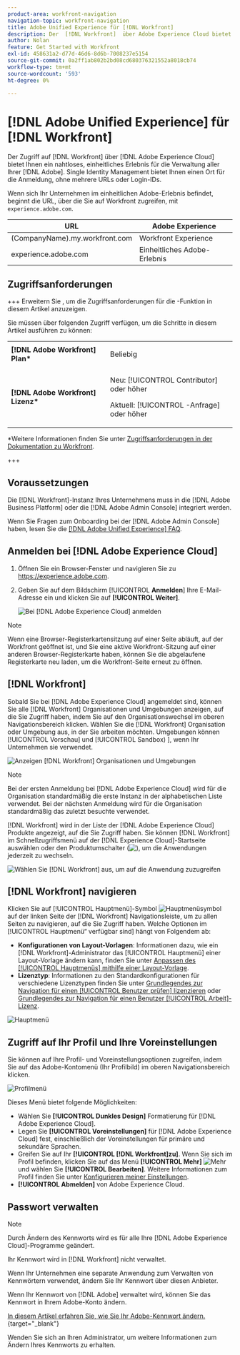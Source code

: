 ```yaml
---
product-area: workfront-navigation
navigation-topic: workfront-navigation
title: Adobe Unified Experience für [!DNL Workfront]
description: Der  [!DNL Workfront]  über Adobe Experience Cloud bietet Ihnen ein nahtloses, einheitliches Erlebnis für die Verwaltung aller Ihrer Adobe-Programme.
author: Nolan
feature: Get Started with Workfront
exl-id: 458631a2-d77d-46d6-8d6b-7008237e5154
source-git-commit: 0a2ff1ab802b2bd08cd680376321552a8018cb74
workflow-type: tm+mt
source-wordcount: '593'
ht-degree: 0%

---
```


# [!DNL Adobe Unified Experience] für [!DNL Workfront]

<!--Audited: 10/2024-->

Der Zugriff auf [!DNL Workfront] über [!DNL Adobe Experience Cloud] bietet Ihnen ein nahtloses, einheitliches Erlebnis für die Verwaltung aller Ihrer [!DNL Adobe]. Single Identity Management bietet Ihnen einen Ort für die Anmeldung, ohne mehrere URLs oder Login-IDs.

Wenn sich Ihr Unternehmen im einheitlichen Adobe-Erlebnis befindet, beginnt die URL, über die Sie auf Workfront zugreifen, mit `experience.adobe.com`.

| URL | Adobe Experience |
|------------|------------|
| (CompanyName).my.workfront.com | Workfront Experience |
| experience.adobe.com | Einheitliches Adobe-Erlebnis |

## Zugriffsanforderungen

+++ Erweitern Sie , um die Zugriffsanforderungen für die -Funktion in diesem Artikel anzuzeigen.

Sie müssen über folgenden Zugriff verfügen, um die Schritte in diesem Artikel ausführen zu können:

<table style="table-layout:auto"> 
 <col> 
 <col> 
 <tbody> 
  <tr> 
   <td role="rowheader"><strong>[!DNL Adobe Workfront] Plan*</strong></td> 
   <td> <p>Beliebig</p> </td> 
  </tr> 
  <tr> 
   <td role="rowheader"><strong>[!DNL Adobe Workfront] Lizenz*</strong></td> 
   <td> <p>Neu: [!UICONTROL Contributor] oder höher</p> 
   <p>Aktuell: [!UICONTROL -Anfrage] oder höher</p> </td> 
  </tr> 
 </tbody> 
</table>

*Weitere Informationen finden Sie unter [Zugriffsanforderungen in der Dokumentation zu Workfront](/help/quicksilver/administration-and-setup/add-users/access-levels-and-object-permissions/access-level-requirements-in-documentation.md).

+++

## Voraussetzungen

Die [!DNL Workfront]-Instanz Ihres Unternehmens muss in die [!DNL Adobe Business Platform] oder die [!DNL Adobe Admin Console] integriert werden.

Wenn Sie Fragen zum Onboarding bei der [!DNL Adobe Admin Console] haben, lesen Sie die [[!DNL Adobe Unified Experience] FAQ](/help/quicksilver/workfront-basics/navigate-workfront/workfront-navigation/unified-experience-faq.md/).

## Anmelden bei [!DNL Adobe Experience Cloud]

1. Öffnen Sie ein Browser-Fenster und navigieren Sie zu <https://experience.adobe.com>.
1. Geben Sie auf dem Bildschirm [!UICONTROL **Anmelden**] Ihre E-Mail-Adresse ein und klicken Sie auf **[!UICONTROL Weiter]**.

   ![Bei [!DNL Adobe Experience Cloud]](assets/aec-login-page.png) anmelden

>[!NOTE]
>
>Wenn eine Browser-Registerkartensitzung auf einer Seite abläuft, auf der Workfront geöffnet ist, und Sie eine aktive Workfront-Sitzung auf einer anderen Browser-Registerkarte haben, können Sie die abgelaufene Registerkarte neu laden, um die Workfront-Seite erneut zu öffnen.

## [!DNL Workfront]

Sobald Sie bei [!DNL Adobe Experience Cloud] angemeldet sind, können Sie alle [!DNL Workfront] Organisationen und Umgebungen anzeigen, auf die Sie Zugriff haben, indem Sie auf den Organisationswechsel im oberen Navigationsbereich klicken. Wählen Sie die [!DNL Workfront] Organisation oder Umgebung aus, in der Sie arbeiten möchten. Umgebungen können [!UICONTROL Vorschau] und [!UICONTROL Sandbox) &#x200B;], wenn Ihr Unternehmen sie verwendet.

![Anzeigen [!DNL Workfront] Organisationen und Umgebungen](assets/aec-view-all-orgs.png)

>[!NOTE]
>
>Bei der ersten Anmeldung bei [!DNL Adobe Experience Cloud] wird für die Organisation standardmäßig die erste Instanz in der alphabetischen Liste verwendet. Bei der nächsten Anmeldung wird für die Organisation standardmäßig das zuletzt besuchte verwendet.

[!DNL Workfront] wird in der Liste der [!DNL Adobe Experience Cloud] Produkte angezeigt, auf die Sie Zugriff haben. Sie können [!DNL Workfront] im Schnellzugriffsmenü auf der [!DNL Experience Cloud]-Startseite auswählen oder den Produktumschalter (![) ](assets/main-menu-icon.png), um die Anwendungen jederzeit zu wechseln.

![Wählen Sie [!DNL Workfront] aus, um auf die Anwendung zuzugreifen](assets/aec-product-switcher.png)

## [!DNL Workfront] navigieren

Klicken Sie auf [!UICONTROL Hauptmenü]-Symbol ![Hauptmenüsymbol](assets/main-menu-icon-left-nav.png) auf der linken Seite der [!DNL Workfront] Navigationsleiste, um zu allen Seiten zu navigieren, auf die Sie Zugriff haben. Welche Optionen im [!UICONTROL Hauptmenü“ verfügbar sind] hängt von Folgendem ab:

* **Konfigurationen von Layout-Vorlagen**: Informationen dazu, wie ein [!DNL Workfront]-Administrator das [!UICONTROL Hauptmenü] einer Layout-Vorlage ändern kann, finden Sie unter [Anpassen des [!UICONTROL Hauptmenüs] mithilfe einer Layout-Vorlage](/help/quicksilver/administration-and-setup/customize-workfront/use-layout-templates/customize-main-menu.md).
* **Lizenztyp**: Informationen zu den Standardkonfigurationen für verschiedene Lizenztypen finden Sie unter [Grundlegendes zur Navigation für einen [!UICONTROL Benutzer prüfen] lizenzieren](/help/quicksilver/workfront-basics/navigate-workfront/workfront-navigation/reviewer-global-navigation-bar.md) oder [Grundlegendes zur Navigation für einen Benutzer [!UICONTROL Arbeit]-Lizenz](/help/quicksilver/workfront-basics/navigate-workfront/workfront-navigation/worker-global-navigation-bar.md).

![Hauptmenü](assets/main-menu-options-left-nav.png)

## Zugriff auf Ihr Profil und Ihre Voreinstellungen

Sie können auf Ihre Profil- und Voreinstellungsoptionen zugreifen, indem Sie auf das Adobe-Kontomenü (Ihr Profilbild) im oberen Navigationsbereich klicken.

![Profilmenü](assets/aec-profile-picture-menu.png)

Dieses Menü bietet folgende Möglichkeiten:

* Wählen Sie **[!UICONTROL Dunkles Design]** Formatierung für [!DNL Adobe Experience Cloud].
* Legen Sie **[!UICONTROL Voreinstellungen]** für [!DNL Adobe Experience Cloud] fest, einschließlich der Voreinstellungen für primäre und sekundäre Sprachen.
* Greifen Sie auf Ihr **[!UICONTROL [!DNL Workfront]zu]**. Wenn Sie sich im Profil befinden, klicken Sie auf das Menü **[!UICONTROL Mehr]** ![Mehr](assets/more-icon.png) und wählen Sie **[!UICONTROL Bearbeiten]**. Weitere Informationen zum Profil finden Sie unter [Konfigurieren meiner Einstellungen](/help/quicksilver/workfront-basics/manage-your-account-and-profile/configuring-your-user-profile/configure-my-settings.md).
* **[!UICONTROL Abmelden]** von Adobe Experience Cloud.

## Passwort verwalten

>[!NOTE]
>
>Durch Ändern des Kennworts wird es für alle Ihre [!DNL Adobe Experience Cloud]-Programme geändert.

Ihr Kennwort wird in [!DNL Workfront] nicht verwaltet.

Wenn Ihr Unternehmen eine separate Anwendung zum Verwalten von Kennwörtern verwendet, ändern Sie Ihr Kennwort über diesen Anbieter.

Wenn Ihr Kennwort von [!DNL Adobe] verwaltet wird, können Sie das Kennwort in Ihrem Adobe-Konto ändern.

[In diesem Artikel erfahren Sie, wie Sie Ihr Adobe-Kennwort ändern.](https://helpx.adobe.com/manage-account/using/change-or-reset-password.html){target="_blank"}

Wenden Sie sich an Ihren Administrator, um weitere Informationen zum Ändern Ihres Kennworts zu erhalten.


